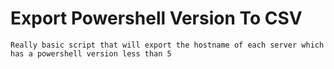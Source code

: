 # Export Powershell Version To CSV
```
Really basic script that will export the hostname of each server which has a powershell version less than 5
```